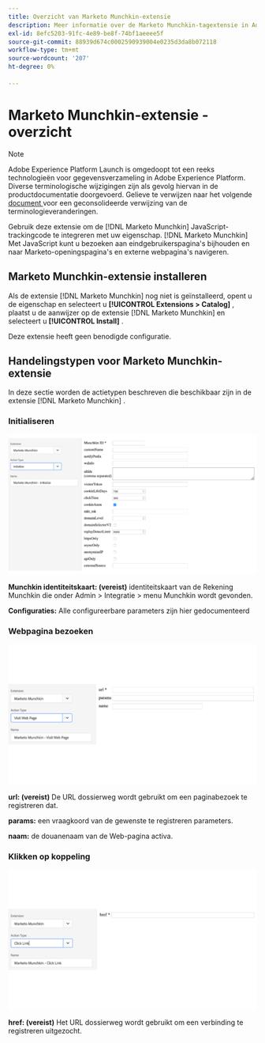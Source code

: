 ```yaml
---
title: Overzicht van Marketo Munchkin-extensie
description: Meer informatie over de Marketo Munchkin-tagextensie in Adobe Experience Platform.
exl-id: 8efc5203-91fc-4e89-be8f-74bf1aeeee5f
source-git-commit: 88939d674c0002590939004e0235d3da8b072118
workflow-type: tm+mt
source-wordcount: '207'
ht-degree: 0%

---
```


# Marketo Munchkin-extensie - overzicht

>[!NOTE]
>
>Adobe Experience Platform Launch is omgedoopt tot een reeks technologieën voor gegevensverzameling in Adobe Experience Platform. Diverse terminologische wijzigingen zijn als gevolg hiervan in de productdocumentatie doorgevoerd. Gelieve te verwijzen naar het volgende [ document ](../../../term-updates.md) voor een geconsolideerde verwijzing van de terminologieveranderingen.

Gebruik deze extensie om de [!DNL Marketo Munchkin] JavaScript-trackingcode te integreren met uw eigenschap. [!DNL Marketo Munchkin] Met JavaScript kunt u bezoeken aan eindgebruikerspagina&#39;s bijhouden en naar Marketo-openingspagina&#39;s en externe webpagina&#39;s navigeren.

## Marketo Munchkin-extensie installeren

Als de extensie [!DNL Marketo Munchkin] nog niet is geïnstalleerd, opent u de eigenschap en selecteert u **[!UICONTROL Extensions > Catalog]** , plaatst u de aanwijzer op de extensie [!DNL Marketo Munchkin] en selecteert u **[!UICONTROL Install]** .

Deze extensie heeft geen benodigde configuratie.

## Handelingstypen voor Marketo Munchkin-extensie

In deze sectie worden de actietypen beschreven die beschikbaar zijn in de extensie [!DNL Marketo Munchkin] .

### Initialiseren

![](../../../images/munchkin-Init.png)

**Munchkin identiteitskaart: (vereist)** identiteitskaart van de Rekening Munchkin die onder Admin > Integratie > menu Munchkin wordt gevonden.

**Configuraties:** Alle configureerbare parameters zijn hier gedocumenteerd [ ](https://developers.marketo.com/javascript-api/lead-tracking/configuration/)

### Webpagina bezoeken

![](../../../images/munchkin-visit-page.png)

**url: (vereist)** De URL dossierweg wordt gebruikt om een paginabezoek te registreren dat.

**params:** een vraagkoord van de gewenste te registreren parameters.

**naam:** de douanenaam van de Web-pagina activa.

### Klikken op koppeling

![](../../../images/munchkin-click-link.png)

**href: (vereist)** Het URL dossierweg wordt gebruikt om een verbinding te registreren uitgezocht.
